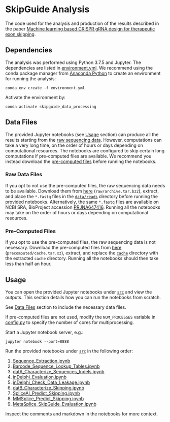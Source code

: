 # SkipGuide Analysis
The code used for the analysis and production of the results described in the paper [Machine learning based CRISPR gRNA design for therapeutic exon skipping](https://doi.org/10.1371/journal.pcbi.1008605).

## Dependencies
The analysis was performed using Python 3.7.5 and Jupyter. The dependencies are listed in [environment.yml](environment.yml). We recommend using the conda package manager from [Anaconda Python](https://www.anaconda.com/distribution/) to create an environment for running the analysis:

`conda env create -f environment.yml`

Activate the environment by:

`conda activate skipguide_data_processing`

## Data Files
The provided Jupyter notebooks (see [Usage](#usage) section) can produce all the results starting from the [raw sequencing data](#raw-data-files). However, computations can take a very long time, on the order of hours or days depending on computational resources. The notebooks are configured to skip certain long computations if pre-computed files are available. We recommend you instead download the [pre-computed files](#pre-computed-files) before running the notebooks.

### Raw Data Files
If you opt to not use the pre-computed files, the raw sequencing data needs to be available. Download them from [here](https://www.dropbox.com/sh/9io1j165q5lb2wf/AAC_-uzFYUpfYplxuH8SXEZha?dl=0) (`raw/archive.tar.bz2`), extract, and place the `*.fastq` files in the [`data/reads`](data/reads) directory before running the provided notebooks. Alternatively, the same `*.fastq` files are available on NCBI SRA, BioProject accession [PRJNA647416](https://dataview.ncbi.nlm.nih.gov/object/PRJNA647416?reviewer=7desib600hdd588j8s5kias2b1). Running all the notebooks may take on the order of hours or days depending on computational resources.

### Pre-Computed Files
If you opt to use the pre-computed files, the raw sequencing data is not necessary. Download the pre-computed files from [here](https://www.dropbox.com/sh/9io1j165q5lb2wf/AAC_-uzFYUpfYplxuH8SXEZha?dl=0) (`precomputed/cache.tar.xz`), extract, and replace the [`cache`](cache) directory with the extracted `cache` directory. Running all the notebooks should then take less than half an hour.

## Usage
You can open the provided Jupyter notebooks under [`src`](src) and view the outputs. This section details how you can run the notebooks from scratch.

See [Data Files](#data-files) section to include the necessary data files.

If pre-computed files are not used, modify the `NUM_PROCESSES` variable in [config.py](src/config.py) to specify the number of cores for multiprocessing.

Start a Jupyter notebook server, e.g.:

`jupyter notebook --port=8888`

Run the provided notebooks under [`src`](src) in the following order:
1. [Sequence_Extraction.ipynb](src/Sequence_Extraction.ipynb)
2. [Barcode_Sequence_Lookup_Tables.ipynb](src/Barcode_Sequence_Lookup_Tables.ipynb)
3. [datA_Characterize_Sequences_Indels.ipynb](src/datA_Characterize_Sequences_Indels.ipynb)
4. [inDelphi_Evaluation.ipynb](src/inDelphi_Evaluation.ipynb)
5. [inDelphi_Check_Data_Leakage.ipynb](src/inDelphi_Check_Data_Leakage.ipynb)
6. [datB_Characterize_Skipping.ipynb](src/datB_Characterize_Skipping.ipynb)
7. [SpliceAI_Predict_Skipping.ipynb](src/SpliceAI_Predict_Skipping.ipynb)
8. [MMSplice_Predict_Skipping.ipynb](src/MMSplice_Predict_Skipping.ipynb)
9. [MetaSplice_SkipGuide_Evaluation.ipynb](src/MetaSplice_SkipGuide_Evaluation.ipynb)

Inspect the comments and markdown in the notebooks for more context.

